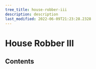 ```yaml
---
tree_title: house-robber-iii
description: description
last_modified: 2022-06-09T21:23:28.2328
---
```


# House Robber III

## Contents
